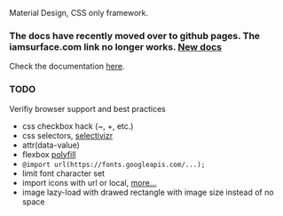 Material Design, CSS only framework.

### The docs have recently moved over to github pages. The iamsurface.com link no longer works. [New docs](http://mildrenben.github.io/surface)

Check the documentation [here](http://mildrenben.github.io/surface).

### TODO

Verifiy browser support and best practices

* css checkbox hack (~, +, etc.)
* css selectors, [selectivizr](http://selectivizr.com/)
* attr(data-value)
* flexbox [polyfill](https://github.com/jonathantneal/flexibility)
* `@import url(https://fonts.googleapis.com/...);`
* limit font character set
* import icons with url or local, [more...](https://css-tricks.com/icon-fonts-vs-svg/)
* image lazy-load with drawed rectangle with image size instead of no space
